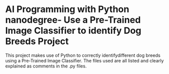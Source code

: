# AI Programming with Python nanodegree- Use a Pre-Trained Image Classifier to identify Dog Breeds Project

This project makes use of Python to correctly identifydifferent dog breeds using a Pre-Trained Image Classifier. The files used are all listed and clearly explained as comments in the .py files.

